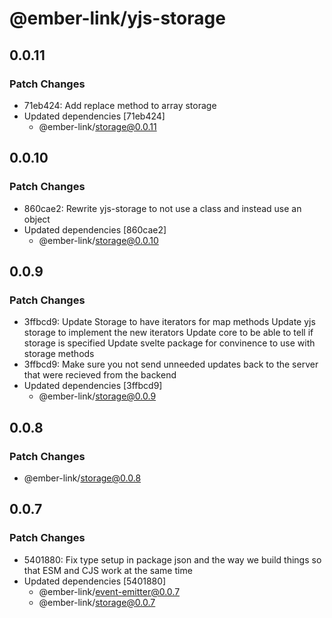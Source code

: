 # @ember-link/yjs-storage

## 0.0.11

### Patch Changes

- 71eb424: Add replace method to array storage
- Updated dependencies [71eb424]
  - @ember-link/storage@0.0.11

## 0.0.10

### Patch Changes

- 860cae2: Rewrite yjs-storage to not use a class and instead use an object
- Updated dependencies [860cae2]
  - @ember-link/storage@0.0.10

## 0.0.9

### Patch Changes

- 3ffbcd9: Update Storage to have iterators for map methods
  Update yjs storage to implement the new iterators
  Update core to be able to tell if storage is specified
  Update svelte package for convinence to use with storage methods
- 3ffbcd9: Make sure you not send unneeded updates back to the server that were recieved from the backend
- Updated dependencies [3ffbcd9]
  - @ember-link/storage@0.0.9

## 0.0.8

### Patch Changes

- @ember-link/storage@0.0.8

## 0.0.7

### Patch Changes

- 5401880: Fix type setup in package json and the way we build things so that ESM and CJS work at the same time
- Updated dependencies [5401880]
  - @ember-link/event-emitter@0.0.7
  - @ember-link/storage@0.0.7
